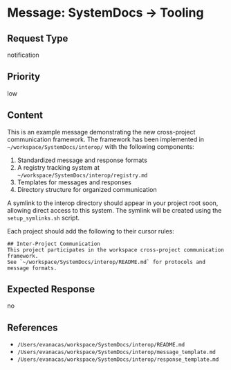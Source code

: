 # Message: SystemDocs → Tooling

## Request Type
notification

## Priority
low

## Content
This is an example message demonstrating the new cross-project communication framework. The framework has been implemented in `~/workspace/SystemDocs/interop/` with the following components:

1. Standardized message and response formats
2. A registry tracking system at `~/workspace/SystemDocs/interop/registry.md`
3. Templates for messages and responses
4. Directory structure for organized communication

A symlink to the interop directory should appear in your project root soon, allowing direct access to this system. The symlink will be created using the `setup_symlinks.sh` script.

Each project should add the following to their cursor rules:

```
## Inter-Project Communication
This project participates in the workspace cross-project communication framework.
See `~/workspace/SystemDocs/interop/README.md` for protocols and message formats.
```

## Expected Response
no

## References
- `/Users/evanacas/workspace/SystemDocs/interop/README.md`
- `/Users/evanacas/workspace/SystemDocs/interop/message_template.md`
- `/Users/evanacas/workspace/SystemDocs/interop/response_template.md` 